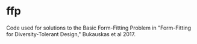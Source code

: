 # ffp
Code used for solutions to the Basic Form-Fitting Problem in "Form-Fitting for Diversity-Tolerant Design," Bukauskas et al 2017. 
